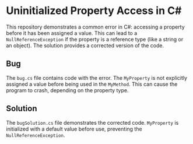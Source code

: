 # Uninitialized Property Access in C#

This repository demonstrates a common error in C#: accessing a property before it has been assigned a value.  This can lead to a `NullReferenceException` if the property is a reference type (like a string or an object).  The solution provides a corrected version of the code.

## Bug
The `bug.cs` file contains code with the error.  The `MyProperty` is not explicitly assigned a value before being used in the `MyMethod`. This can cause the program to crash, depending on the property type.

## Solution
The `bugSolution.cs` file demonstrates the corrected code.  `MyProperty` is initialized with a default value before use, preventing the `NullReferenceException`.
